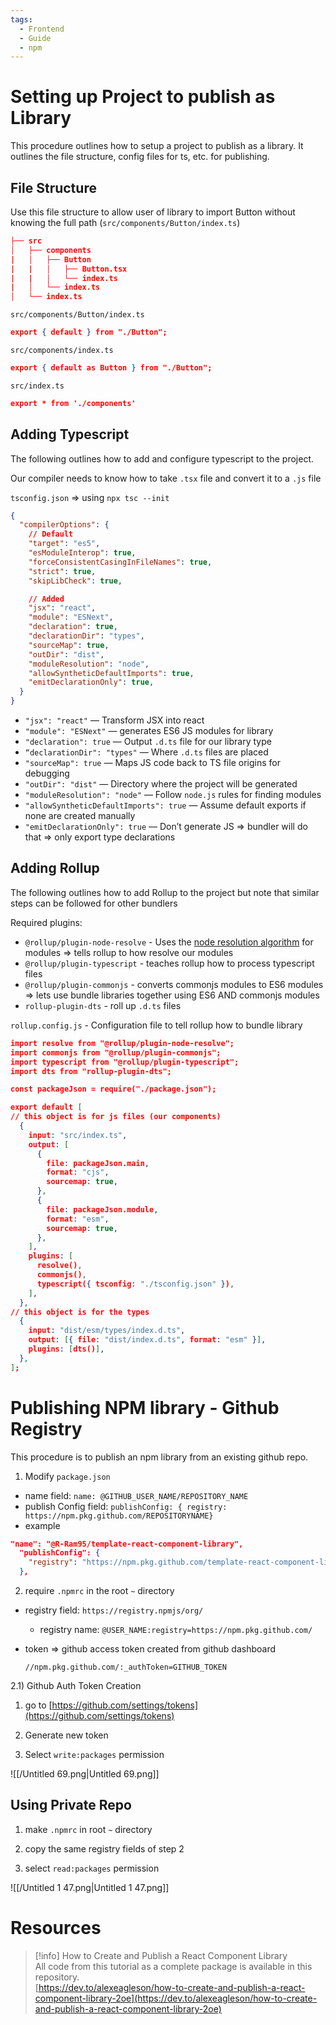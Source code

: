 ```yaml
---
tags:
  - Frontend
  - Guide
  - npm
---
```

# Setting up Project to publish as Library

This procedure outlines how to setup a project to publish as a library. It outlines the file structure, config files for ts, etc. for publishing.

## File Structure

Use this file structure to allow user of library to import Button without knowing the full path (`src/components/Button/index.ts`)

```JSON
├── src
│   ├── components
|   │   ├── Button
|   |   │   ├── Button.tsx
|   |   │   └── index.ts
|   │   └── index.ts
│   └── index.ts
```

  

`src/components/Button/index.ts`

```JSON
export { default } from "./Button";
```

`src/components/index.ts`

```JSON
export { default as Button } from "./Button";
```

`src/index.ts`

```JSON
export * from './components'
```

  

## Adding Typescript

The following outlines how to add and configure typescript to the project.

Our compiler needs to know how to take `.tsx` file and convert it to a `.js` file

`tsconfig.json` ⇒ using `npx tsc --init`

```JSON
{
  "compilerOptions": {
    // Default
    "target": "es5", 
    "esModuleInterop": true, 
    "forceConsistentCasingInFileNames": true,
    "strict": true, 
    "skipLibCheck": true,

    // Added
    "jsx": "react",
    "module": "ESNext",  
    "declaration": true,
    "declarationDir": "types",
    "sourceMap": true,
    "outDir": "dist",
    "moduleResolution": "node",
    "allowSyntheticDefaultImports": true,
    "emitDeclarationOnly": true,
  }
}
```

- `"jsx": "react"` — Transform JSX into react
- `"module": "ESNext"` — generates ES6 JS modules for library
- `"declaration": true` — Output `.d.ts` file for our library type
- `“declarationDir": "types"` — Where `.d.ts` files are placed
- `"sourceMap": true` — Maps JS code back to TS file origins for debugging
- `"outDir": "dist"` — Directory where the project will be generated
- `"moduleResolution": "node"` — Follow `node.js` rules for finding modules
- `"allowSyntheticDefaultImports": true` — Assume default exports if none are created manually
- `"emitDeclarationOnly": true` — Don’t generate JS ⇒ bundler will do that ⇒ only export type declarations

## Adding Rollup

The following outlines how to add Rollup to the project but note that similar steps can be followed for other bundlers

Required plugins:

- `@rollup/plugin-node-resolve` - Uses the [node resolution algorithm](https://nodejs.org/api/modules.html#modules_all_together) for modules ⇒ tells rollup to how resolve our modules
- `@rollup/plugin-typescript` - teaches rollup how to process typescript files
- `@rollup/plugin-commonjs` - converts commonjs modules to ES6 modules ⇒ lets use bundle libraries together using ES6 AND commonjs modules
- `rollup-plugin-dts` - roll up `.d.ts` files

`rollup.config.js` - Configuration file to tell rollup how to bundle library

```JSON
import resolve from "@rollup/plugin-node-resolve";
import commonjs from "@rollup/plugin-commonjs";
import typescript from "@rollup/plugin-typescript";
import dts from "rollup-plugin-dts";

const packageJson = require("./package.json");

export default [
// this object is for js files (our components)
  {
    input: "src/index.ts",
    output: [
      {
        file: packageJson.main,
        format: "cjs",
        sourcemap: true,
      },
      {
        file: packageJson.module,
        format: "esm",
        sourcemap: true,
      },
    ],
    plugins: [
      resolve(),
      commonjs(),
      typescript({ tsconfig: "./tsconfig.json" }),
    ],
  },
// this object is for the types
  {
    input: "dist/esm/types/index.d.ts",
    output: [{ file: "dist/index.d.ts", format: "esm" }],
    plugins: [dts()],
  },
];
```

  

# Publishing NPM library - Github Registry

This procedure is to publish an npm library from an existing github repo.

1) Modify `package.json`

- name field: `name: @GITHUB_USER_NAME/REPOSITORY_NAME`
- publish Config field: `publishConfig: { registry: https://npm.pkg.github.com/REPOSITORYNAME}`
- example

```JSON
"name": "@R-Ram95/template-react-component-library",
  "publishConfig": {
    "registry": "https://npm.pkg.github.com/template-react-component-library"
  },
```

2) require `.npmrc` in the root `~` directory

- registry field: `https://registry.npmjs/org/`
    - registry name: `@USER_NAME:registry=https://npm.pkg.github.com/`
- token ⇒ github access token created from github dashboard
    
    `//npm.pkg.github.com/:_authToken=GITHUB_TOKEN`
    

2.1) Github Auth Token Creation

1) go to [https://github.com/settings/tokens](https://github.com/settings/tokens)

2) Generate new token

3) Select `write:packages` permission

![[/Untitled 69.png|Untitled 69.png]]

## Using Private Repo

1) make `.npmrc` in root `~` directory

2) copy the same registry fields of step 2

3) select `read:packages` permission

![[/Untitled 1 47.png|Untitled 1 47.png]]

# Resources

> [!info] How to Create and Publish a React Component Library  
> All code from this tutorial as a complete package is available in this repository.  
> [https://dev.to/alexeagleson/how-to-create-and-publish-a-react-component-library-2oe](https://dev.to/alexeagleson/how-to-create-and-publish-a-react-component-library-2oe)